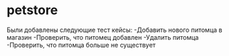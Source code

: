# petstore
Были добавлены следующие тест кейсы:
-Добавить нового питомца в магазин
-Проверить, что питомец добавлен
-Удалить питомца
-Проверить, что питомца больше не существует
